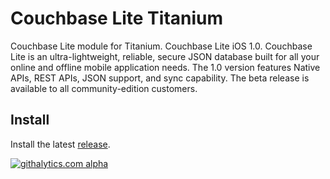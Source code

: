 Couchbase Lite Titanium
=======================

Couchbase Lite module for Titanium. Couchbase Lite iOS 1.0. Couchbase Lite is an ultra-lightweight, reliable, secure JSON database built for all your online and offline mobile application needs. The 1.0 version features Native APIs, REST APIs, JSON support, and sync capability. The beta release is available to all community-edition customers.

Install
-------
Install the latest [release](https://github.com/couchbaselabs/couchbase-lite-titanium/releases).

[![githalytics.com alpha](https://cruel-carlota.pagodabox.com/2d0a589169314b179e089f4eb5399b4e "githalytics.com")](http://githalytics.com/couchbaselabs/couchbase-lite-titanium)